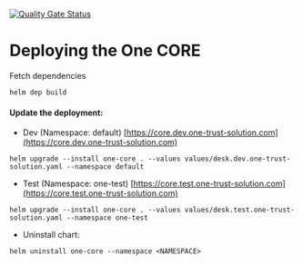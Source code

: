 [![Quality Gate Status](https://sonarqube.dev.one-trust-solution.com/api/project_badges/measure?project=procivis_one_one-core_AYkHTYbt1WzC4GkDJJ75&metric=alert_status&token=sqb_d3d9dfb52da864937b6d90e597437bd70a1eba30)](https://sonarqube.dev.one-trust-solution.com/dashboard?id=procivis_one_one-core_AYkHTYbt1WzC4GkDJJ75)

# Deploying the One CORE

Fetch dependencies 
```shell
helm dep build
```

#### Update the deployment:

* Dev (Namespace: default) [https://core.dev.one-trust-solution.com](https://core.dev.one-trust-solution.com)
```shell
helm upgrade --install one-core . --values values/desk.dev.one-trust-solution.yaml --namespace default
```

* Test (Namespace: one-test) [https://core.test.one-trust-solution.com](https://core.test.one-trust-solution.com)
```shell
helm upgrade --install one-core . --values values/desk.test.one-trust-solution.yaml --namespace one-test
```

* Uninstall chart:
```shell
helm uninstall one-core --namespace <NAMESPACE>
```
